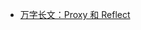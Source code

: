 + [万字长文：Proxy 和 Reflect](https://mp.weixin.qq.com/s?__biz=MzAxODE2MjM1MA==&mid=2651573997&idx=1&sn=30b83845a433eecddc7fd6044db29024&chksm=8025192cb752903ae278aa89e7d19f6ecc3a302656f793245dc2e9d4bd782ed9d2c556a316ae&mpshare=1&scene=24&srcid=0418OgdEuwQoFXQ1gIdetJOY&sharer_sharetime=1618709812473&sharer_shareid=3f8e3a43f78ce137b6d0613608887aa1#rd)